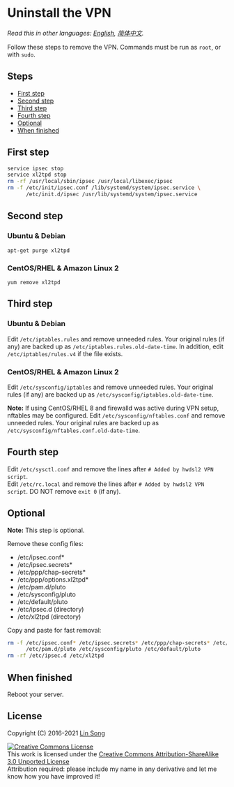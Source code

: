 # Uninstall the VPN

*Read this in other languages: [English](uninstall.md), [简体中文](uninstall-zh.md).*

Follow these steps to remove the VPN. Commands must be run as `root`, or with `sudo`.

## Steps

* [First step](#first-step)
* [Second step](#second-step)
* [Third step](#third-step)
* [Fourth step](#fourth-step)
* [Optional](#optional)
* [When finished](#when-finished)

## First step

```bash
service ipsec stop
service xl2tpd stop
rm -rf /usr/local/sbin/ipsec /usr/local/libexec/ipsec
rm -f /etc/init/ipsec.conf /lib/systemd/system/ipsec.service \
      /etc/init.d/ipsec /usr/lib/systemd/system/ipsec.service
```

## Second step

### Ubuntu & Debian

`apt-get purge xl2tpd`

### CentOS/RHEL & Amazon Linux 2

`yum remove xl2tpd`

## Third step

### Ubuntu & Debian

Edit `/etc/iptables.rules` and remove unneeded rules. Your original rules (if any) are backed up as `/etc/iptables.rules.old-date-time`. In addition, edit `/etc/iptables/rules.v4` if the file exists.   

### CentOS/RHEL & Amazon Linux 2

Edit `/etc/sysconfig/iptables` and remove unneeded rules. Your original rules (if any) are backed up as `/etc/sysconfig/iptables.old-date-time`.

**Note:** If using CentOS/RHEL 8 and firewalld was active during VPN setup, nftables may be configured. Edit `/etc/sysconfig/nftables.conf` and remove unneeded rules. Your original rules are backed up as `/etc/sysconfig/nftables.conf.old-date-time`.

## Fourth step

Edit `/etc/sysctl.conf` and remove the lines after `# Added by hwdsl2 VPN script`.   
Edit `/etc/rc.local` and remove the lines after `# Added by hwdsl2 VPN script`. DO NOT remove `exit 0` (if any).

## Optional

**Note:** This step is optional.

Remove these config files:

* /etc/ipsec.conf*
* /etc/ipsec.secrets*
* /etc/ppp/chap-secrets*
* /etc/ppp/options.xl2tpd*
* /etc/pam.d/pluto
* /etc/sysconfig/pluto
* /etc/default/pluto
* /etc/ipsec.d (directory)
* /etc/xl2tpd (directory)

Copy and paste for fast removal:

```bash
rm -f /etc/ipsec.conf* /etc/ipsec.secrets* /etc/ppp/chap-secrets* /etc/ppp/options.xl2tpd* \
      /etc/pam.d/pluto /etc/sysconfig/pluto /etc/default/pluto
rm -rf /etc/ipsec.d /etc/xl2tpd
```

## When finished

Reboot your server.

## License

Copyright (C) 2016-2021 <a href="https://www.linkedin.com/in/linsongui" target="_blank">Lin Song</a>   

<a rel="license" href="http://creativecommons.org/licenses/by-sa/3.0/"><img alt="Creative Commons License" style="border-width:0" src="https://i.creativecommons.org/l/by-sa/3.0/88x31.png" /></a>   
This work is licensed under the <a href="http://creativecommons.org/licenses/by-sa/3.0/" target="_blank">Creative Commons Attribution-ShareAlike 3.0 Unported License</a>  
Attribution required: please include my name in any derivative and let me know how you have improved it!

